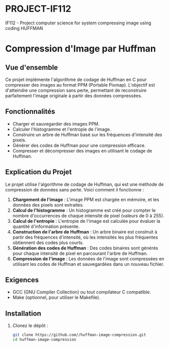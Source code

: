 # PROJECT-IF112
IF112 - Project computer science for system compressing image using coding HUFFMAN

# Compression d'Image par Huffman

## Vue d'ensemble

Ce projet implémente l'algorithme de codage de Huffman en C pour compresser des images au format PPM (Portable Pixmap). L'objectif est d'atteindre une compression sans perte, permettant de reconstruire parfaitement l'image originale à partir des données compressées.

## Fonctionnalités

- Charger et sauvegarder des images PPM.
- Calculer l'histogramme et l'entropie de l'image.
- Construire un arbre de Huffman basé sur les fréquences d'intensité des pixels.
- Générer des codes de Huffman pour une compression efficace.
- Compresser et décompresser des images en utilisant le codage de Huffman.

## Explication du Projet

Le projet utilise l'algorithme de codage de Huffman, qui est une méthode de compression de données sans perte. Voici comment il fonctionne :

1. **Chargement de l'image** : L'image PPM est chargée en mémoire, et les données des pixels sont extraites.
2. **Calcul de l'histogramme** : Un histogramme est créé pour compter le nombre d'occurrences de chaque intensité de pixel (valeurs de 0 à 255).
3. **Calcul de l'entropie** : L'entropie de l'image est calculée pour évaluer la quantité d'information présente.
4. **Construction de l'arbre de Huffman** : Un arbre binaire est construit à partir des fréquences d'intensité, où les intensités les plus fréquentes obtiennent des codes plus courts.
5. **Génération des codes de Huffman** : Des codes binaires sont générés pour chaque intensité de pixel en parcourant l'arbre de Huffman.
6. **Compression de l'image** : Les données de l'image sont compressées en utilisant les codes de Huffman et sauvegardées dans un nouveau fichier.

## Exigences

- GCC (GNU Compiler Collection) ou tout compilateur C compatible.
- Make (optionnel, pour utiliser le Makefile).

## Installation

1. Clonez le dépôt :

   ```bash
   git clone https://github.com//huffman-image-compression.git
   cd huffman-image-compression
